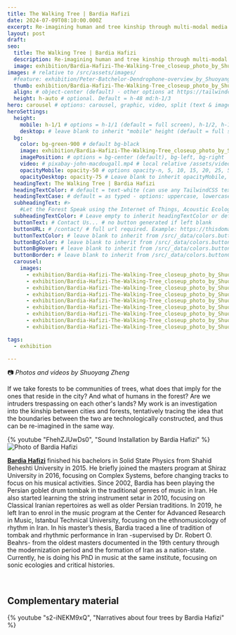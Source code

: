 ```yaml
---
title: The Walking Tree | Bardia Hafizi
date: 2024-07-09T08:10:00.000Z
excerpt: Re-imagining human and tree kinship through multi-modal media.
layout: post
draft:
seo:
  title: The Walking Tree | Bardia Hafizi
  description: Re-imagining human and tree kinship through multi-modal media.
  image: exhibition/Bardia-Hafizi-The-Walking-Tree_closeup_photo_by_Shuoyang_Zheng.jpg
images: # relative to /src/assets/images/
  #feature: exhibition/Peter-Batchelor-Dendrophone-overview_by_Shuoyang_Zheng.jpg
  thumb: exhibition/Bardia-Hafizi-The-Walking-Tree_closeup_photo_by_Shuoyang_Zheng.jpg
  align: # object-center (default) - other options at https://tailwindcss.com/docs/object-position
  height: h-auto # optional. Default = h-48 md:h-1/3
hero: carousel # options: carousel, graphic, video, split (text & image)
heroSettings:
  height:
    mobile: h-1/1 # options = h-1/1 (default = full screen), h-1/2, h-1/3, h-3/4, h-9/10, h-48 (12rem, 192px), h-56 (14rem, 224px), h-64 (16rem, 256px)
    desktop: # leave blank to inherit "mobile" height (default = full screen)
  bg:
    color: bg-green-900 # default bg-black
    image: exhibition/Bardia-Hafizi-The-Walking-Tree_closeup_photo_by_Shuoyang_Zheng.jpg # relative to /assets/images/
    imagePosition: # options = bg-center (default), bg-left, bg-right
    video: # pixabay-john-macdougall.mp4 # local relative /assets/video/, or full https://... if remote?
    opacityMobile: opacity-50 # options opacity-n, 5, 10, 15, 20, 25, 50, 75, 100 (default)
    opacityDesktop: opacity-75 # Leave blank to inherit opacityMobile, use same options as opacityMobile
  headingText: The Walking Tree | Bardia Hafizi
  headingTextColor: # default = text-white (can use any TailwindCSS text-[color]-[xxx])
  headingTextCase: # default = as typed - options: uppercase, lowercase, capitalize
  subheadingText: #>
    #Let the Forest Speak using the Internet of Things, Acoustic Ecology and Creative AI<br /><span style="color:grey">AHRC-funded project (2023-25) : AH/X011585/1</span>
  subheadingTextColor: # Leave empty to inherit headingTextColor or default (text-white) or use any text-[color]-[xxx]
  buttonText: # Contact Us... # no button generated if left blank
  buttonURL: # /contact/ # full url required. Example: https://thisdomain.com/somepage/
  buttonTextColor: # leave blank to inherit from /src/_data/colors.buttonCustom or buttonDefault
  buttonBgColor: # leave blank to inherit from /src/_data/colors.buttonCustom.bg or buttonDefault.bg
  buttonBgHover: # leave blank to inherit from /src/_data/colors.buttonCustom.bgHover or buttonDefault.bgHover
  buttonBorder: # leave blank to inherit from /src/_data/colors.buttonCustom.border or buttonDefault.border
  carousel:
    images:
      - exhibition/Bardia-Hafizi-The-Walking-Tree_closeup_photo_by_Shuoyang_Zheng.jpg
      - exhibition/Bardia-Hafizi-The-Walking-Tree_closeup_photo_by_Shuoyang_Zheng_1.jpg      
      - exhibition/Bardia-Hafizi-The-Walking-Tree_closeup_photo_by_Shuoyang_Zheng_2.jpg
      - exhibition/Bardia-Hafizi-The-Walking-Tree_closeup_photo_by_Shuoyang_Zheng_3.jpg      
      - exhibition/Bardia-Hafizi-The-Walking-Tree_closeup_photo_by_Shuoyang_Zheng_4.jpg
      - exhibition/Bardia-Hafizi-The-Walking-Tree_closeup_photo_by_Shuoyang_Zheng_5.jpg      
      - exhibition/Bardia-Hafizi-The-Walking-Tree_closeup_photo_by_Shuoyang_Zheng_6.jpg      
      - exhibition/Bardia-Hafizi-The-Walking-Tree_closeup_photo_by_Shuoyang_Zheng_7.jpg      
      - exhibition/Bardia-Hafizi-The-Walking-Tree_closeup_photo_by_Shuoyang_Zheng_8.jpg

tags:
  - exhibition

---
```


:camera: *Photos and videos by Shuoyang Zheng*


If we take forests to be communities of trees, what does that imply for the ones that reside in the city? And what of humans in the forest? Are we intruders trespassing on each other's lands? My work is an investigation into the kinship between cities and forests, tentatively tracing the idea that the boundaries between the two are technologically constructed, and thus can be re-imagined in the same way.

<div class="mt-4 mb-4">
{% youtube "FhehZJUwDs0", "Sound Installation by Bardia Hafizi" %}
</div>

<div class="bg-gray-200 p-4 mt-4">

<img class="h-48 rounded-full mt-2 mr-2 float-left " src="/assets/images/authors/bardia-hafizi.jpg" alt="Photo of Bardia Hafizi">

[**Bardia Hafizi**](/2024/05/06/meet-the-artists-bardia-hafizi/) finished his bachelors in Solid State Physics from Shahid Beheshti University in 2015. He briefly joined the masters program at Shiraz University in 2016, focusing on Complex Systems, before changing tracks to focus on his musical activities. Since 2002, Bardia has been playing the Persian goblet drum tombak in the traditional genres of music in Iran. He also started learning the string instrument setar in 2010, focusing on Classical Iranian repertoires as well as older Persian traditions. In 2019, he left Iran to enrol in the music program at the Center for Advanced Research in Music, Istanbul Technical University, focusing on the ethnomusicology of rhythm in Iran. In his master’s thesis, Bardia traced a line of tradition of tombak and rhythmic performance in Iran -supervised by Dr. Robert O. Beahrs- from the oldest masters documented in the 19th century through the modernization period and the formation of Iran as a nation-state. Currently, he is doing his PhD in music at the same institute, focusing on sonic ecologies and critical histories.

<br />

</div>


## Complementary material

<div class="mt-4 mb-4">
{% youtube "s2-iNEKM9xQ", "Narratives about four trees by Bardia Hafizi" %}
</div>







